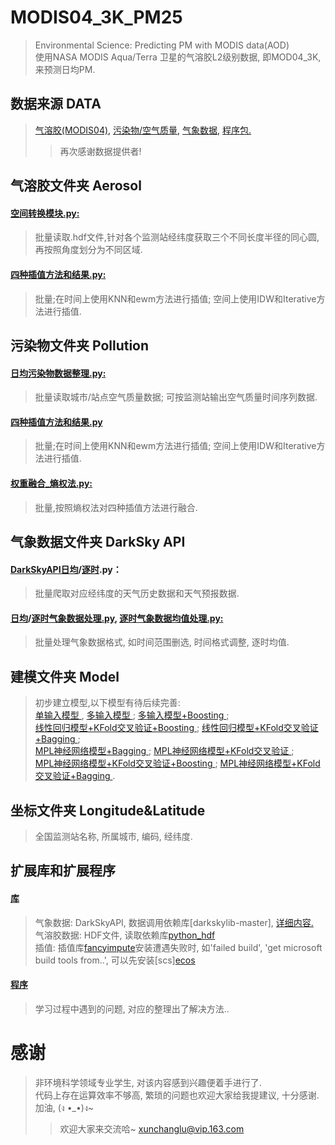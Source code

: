 # MODIS04_3K_PM25
>Environmental Science: Predicting PM with MODIS data(AOD)  
>使用NASA MODIS Aqua/Terra 卫星的气溶胶L2级别数据, 即MOD04_3K, 来预测日均PM.

## 数据来源 DATA
>[气溶胶(MODIS04),](https://ladsweb.modaps.eosdis.nasa.gov/search/) 
>[污染物/空气质量,](http://beijingair.sinaapp.com/) 
>[气象数据,](https://darksky.net/dev) 
>[程序包.](https://www.lfd.uci.edu/~gohlke/pythonlibs/) 
>>再次感谢数据提供者!
## 气溶胶文件夹 Aerosol
#### [空间转换模块.py:](https://github.com/xunchanglu0901/MODIS04_3K_PM25/blob/master/%E6%B0%94%E6%BA%B6%E8%83%B6/%E7%A9%BA%E9%97%B4%E8%BD%AC%E6%8D%A2%E6%A8%A1%E5%9D%97.py)
>批量读取.hdf文件,针对各个监测站经纬度获取三个不同长度半径的同心圆,再按照角度划分为不同区域.
#### [四种插值方法和结果.py:](https://github.com/xunchanglu0901/MODIS04_3K_PM25/blob/master/%E6%B0%94%E6%BA%B6%E8%83%B6/%E5%9B%9B%E7%A7%8D%E6%8F%92%E5%80%BC%E6%96%B9%E6%B3%95%E5%92%8C%E7%BB%93%E6%9E%9C.py)
>批量;在时间上使用KNN和ewm方法进行插值; 空间上使用IDW和Iterative方法进行插值.
  
## 污染物文件夹 Pollution
#### [日均污染物数据整理.py:](https://github.com/xunchanglu0901/MODIS04_3K_PM25/blob/master/%E6%B1%A1%E6%9F%93%E7%89%A9/%E6%97%A5%E5%9D%87%E6%B1%A1%E6%9F%93%E7%89%A9%E6%95%B0%E6%8D%AE%E6%95%B4%E7%90%86.py)
>批量读取城市/站点空气质量数据; 可按监测站输出空气质量时间序列数据.
#### [四种插值方法和结果.py](https://github.com/xunchanglu0901/MODIS04_3K_PM25/blob/master/%E6%B1%A1%E6%9F%93%E7%89%A9/%E5%9B%9B%E7%A7%8D%E6%8F%92%E5%80%BC%E6%96%B9%E6%B3%95%E5%92%8C%E7%BB%93%E6%9E%9C.py)
>批量;在时间上使用KNN和ewm方法进行插值; 空间上使用IDW和Iterative方法进行插值.
#### [权重融合_熵权法.py:](https://github.com/xunchanglu0901/MODIS04_3K_PM25/blob/master/%E6%B1%A1%E6%9F%93%E7%89%A9/%E6%9D%83%E9%87%8D%E8%9E%8D%E5%90%88_%E7%86%B5%E6%9D%83%E6%B3%95.py)
>批量,按照熵权法对四种插值方法进行融合.
  
## 气象数据文件夹 DarkSky API
#### [DarkSkyAPI日均](https://github.com/xunchanglu0901/MODIS04_3K_PM25/blob/master/%E6%B0%94%E8%B1%A1%E6%95%B0%E6%8D%AE/DarkSkyAPI%E6%97%A5%E5%9D%87.py)/[逐时](https://github.com/xunchanglu0901/MODIS04_3K_PM25/blob/master/%E6%B0%94%E8%B1%A1%E6%95%B0%E6%8D%AE/DarkSkyAPI%E9%80%90%E6%97%B6.py).py：
>批量爬取对应经纬度的天气历史数据和天气预报数据.
#### [日均](https://github.com/xunchanglu0901/MODIS04_3K_PM25/blob/master/%E6%B0%94%E8%B1%A1%E6%95%B0%E6%8D%AE/%E6%97%A5%E5%9D%87%E6%B0%94%E8%B1%A1%E6%95%B0%E6%8D%AE%E5%A4%84%E7%90%86.py)/[逐时气象数据处理.py](https://github.com/xunchanglu0901/MODIS04_3K_PM25/blob/master/%E6%B0%94%E8%B1%A1%E6%95%B0%E6%8D%AE/%E9%80%90%E6%97%B6%E6%B0%94%E8%B1%A1%E6%95%B0%E6%8D%AE%E5%A4%84%E7%90%86.py), [逐时气象数据均值处理.py:](https://github.com/xunchanglu0901/MODIS04_3K_PM25/blob/master/%E6%B0%94%E8%B1%A1%E6%95%B0%E6%8D%AE/%E9%80%90%E6%97%B6%E6%B0%94%E8%B1%A1%E6%95%B0%E6%8D%AE%E5%9D%87%E5%80%BC%E5%A4%84%E7%90%86.py)
>批量处理气象数据格式, 如时间范围删选, 时间格式调整, 逐时均值.

## 建模文件夹 Model
>初步建立模型,以下模型有待后续完善:  
>[单输入模型 ](https://github.com/xunchanglu0901/MODIS04_3K_PM25/blob/master/%E5%BB%BA%E6%A8%A1/%E5%8D%95%E8%BE%93%E5%85%A5.py),
  [多输入模型 ](https://github.com/xunchanglu0901/MODIS04_3K_PM25/blob/master/%E5%BB%BA%E6%A8%A1/%E5%A4%9A%E8%BE%93%E5%85%A5.py); 
  [多输入模型+Boosting ](https://github.com/xunchanglu0901/MODIS04_3K_PM25/blob/master/%E5%BB%BA%E6%A8%A1/%E5%A4%9A%E8%BE%93%E5%85%A5%2Bboosting.py);  
>[线性回归模型+KFold交叉验证+Boosting ](https://github.com/xunchanglu0901/MODIS04_3K_PM25/blob/master/%E5%BB%BA%E6%A8%A1/%E7%A5%9E%E7%BB%8F%E7%BD%91%E7%BB%9C%2B%E4%BA%A4%E5%8F%89%E9%AA%8C%E8%AF%81%2BBoosting.py); 
  [线性回归模型+KFold交叉验证+Bagging ](https://github.com/xunchanglu0901/MODIS04_3K_PM25/blob/master/%E5%BB%BA%E6%A8%A1/%E7%BA%BF%E6%80%A7%E5%9B%9E%E5%BD%92%2B%E4%BA%A4%E5%8F%89%E9%AA%8C%E8%AF%81%2BBagging.py);   
>[MPL神经网络模型+Bagging ](https://github.com/xunchanglu0901/MODIS04_3K_PM25/blob/master/%E5%BB%BA%E6%A8%A1/%E7%A5%9E%E7%BB%8F%E7%BD%91%E7%BB%9C%2BBagging.py); 
   [MPL神经网络模型+KFold交叉验证 ](https://github.com/xunchanglu0901/MODIS04_3K_PM25/blob/master/%E5%BB%BA%E6%A8%A1/%E7%A5%9E%E7%BB%8F%E7%BD%91%E7%BB%9C%2B%E4%BA%A4%E5%8F%89%E9%AA%8C%E8%AF%81.py);  
>[MPL神经网络模型+KFold交叉验证+Boosting ](https://github.com/xunchanglu0901/MODIS04_3K_PM25/blob/master/%E5%BB%BA%E6%A8%A1/%E7%A5%9E%E7%BB%8F%E7%BD%91%E7%BB%9C%2B%E4%BA%A4%E5%8F%89%E9%AA%8C%E8%AF%81%2BBoosting.py); 
  [MPL神经网络模型+KFold交叉验证+Bagging ](https://github.com/xunchanglu0901/MODIS04_3K_PM25/blob/master/%E5%BB%BA%E6%A8%A1/%E7%A5%9E%E7%BB%8F%E7%BD%91%E7%BB%9C%2B%E4%BA%A4%E5%8F%89%E9%AA%8C%E8%AF%81%2BBagging.py).
  
## 坐标文件夹 Longitude&Latitude
>全国监测站名称, 所属城市, 编码, 经纬度.

## 扩展库和扩展程序
#### [库](https://github.com/xunchanglu0901/MODIS04_3K_PM25/tree/master/%E6%89%A9%E5%B1%95%E5%BA%93%E5%92%8C%E6%89%A9%E5%B1%95%E7%A8%8B%E5%BA%8F/%E5%BA%93)
>气象数据: DarkSkyAPI, 数据调用依赖库[darkskylib-master], [详细内容.](https://github.com/lukaskubis/darkskylib)  
>气溶胶数据: HDF文件, 读取依赖库[python_hdf](https://www.lfd.uci.edu/~gohlke/pythonlibs/)  
>插值: 插值库[fancyimpute](https://pypi.org/project/fancyimpute/)安装遭遇失败时, 如'failed build', 'get microsoft build tools from..', 可以先安装[scs][ecos](https://www.lfd.uci.edu/~gohlke/pythonlibs/)  
#### [程序](https://github.com/xunchanglu0901/MODIS04_3K_PM25/tree/master/%E6%89%A9%E5%B1%95%E5%BA%93%E5%92%8C%E6%89%A9%E5%B1%95%E7%A8%8B%E5%BA%8F/%E7%A8%8B%E5%BA%8F)
>学习过程中遇到的问题, 对应的整理出了解决方法..
  
# 感谢
>非环境科学领域专业学生, 对该内容感到兴趣便着手进行了.  
>代码上存在运算效率不够高, 繁琐的问题也欢迎大家给我提建议, 十分感谢.  
>加油, (ง •_•)ง~   
>>欢迎大家来交流哈~ xunchanglu@vip.163.com
